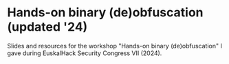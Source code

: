 # Hands-on binary (de)obfuscation (updated '24)

Slides and resources for the workshop "Hands-on binary (de)obfuscation" I gave during EuskalHack Security Congress VII (2024).